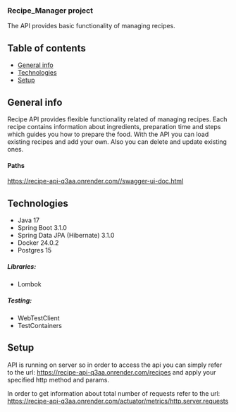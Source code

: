 ### Recipe_Manager project

The API provides basic functionality of managing recipes.

## Table of contents

* [General info](#general-info)
* [Technologies](#technologies)
* [Setup](#setup)

## General info

Recipe API provides flexible functionality related of managing recipes.
Each recipe contains information about ingredients, preparation time
and steps which guides you how to prepare the food.
With the API you can load existing recipes and add your own. Also you can
delete and update existing ones.

#### Paths
https://recipe-api-q3aa.onrender.com//swagger-ui-doc.html

## Technologies

* Java 17
* Spring Boot 3.1.0
* Spring Data JPA (Hibernate) 3.1.0
* Docker 24.0.2
* Postgres 15

##### Libraries:

* Lombok

##### Testing:

* WebTestClient
* TestContainers

## Setup

API is running on server so in order to access the api you can simply refer to the url:
https://recipe-api-q3aa.onrender.com/recipes
and apply your specified http method and params.

In order to get information about total number of requests refer to the url:
https://recipe-api-q3aa.onrender.com/actuator/metrics/http.server.requests




